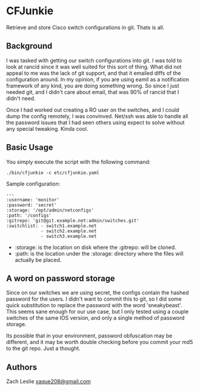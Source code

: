 # CFJunkie

Retrieve and store Cisco switch configurations in git.  Thats is all.

## Background

I was tasked with getting our switch configurations into git.  I was told to look at rancid since it was well suited for this sort of thing.  What did not appeal to me was the lack of git support, and that it emailed diffs of the configuration around.  In my opinion, if you are using eamil as a notification framework of any kind, you are doing something wrong.  So since I just needed git, and I didn't care about email, that was 90% of rancid that I didn't need.

Once I had worked out creating a RO user on the switches, and I could dump the config remotely, I was convinved.  Net/ssh was able to handle all the password issues that I had seen others using expect to solve without any special tweaking.  Kinda cool.

## Basic Usage

You simply execute the script with the following command:

    ./bin/cfjunkie -c etc/cfjunkie.yaml

Sample configuration:

    ---
    :username: 'monitor'
    :password: 'secret'
    :storage: '/opt/admin/netconfigs'
    :path: '/configs'
    :gitrepo: 'git@git.example.net:admin/switches.git'
    :switchlist: - switch1.example.net
                 - switch2.example.net
                 - switch3.example.net

* :storage: is the location on disk where the :gitrepo: will be cloned.
* :path: is the location under the :storage: directory where the files will actually be placed.

## A word on password storage

Since on our switches we are using secret, the configs contain the hashed password for the users.  I didn't want to commit this to git, so I did some quick substitution to replace the password with the word 'sneakybeast'.  This seems sane enough for our use case, but I only tested using a couple switches of the same IOS version, and only a single method of password storage.

Its possible that in your environment, password obfuscation may be different, and it may be worth double checking before you commit your md5 to the git repo.  Just a thought.

## Authors

Zach Leslie <xaque208@gmail.com>
